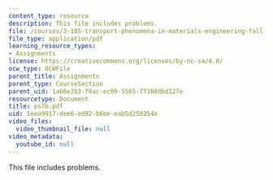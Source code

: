 ```yaml
---
content_type: resource
description: This file includes problems.
file: /courses/3-185-transport-phenomena-in-materials-engineering-fall-2003/1eea9917dee6ed92b6beeab5d250354e_ps7b.pdf
file_type: application/pdf
learning_resource_types:
- Assignments
license: https://creativecommons.org/licenses/by-nc-sa/4.0/
ocw_type: OCWFile
parent_title: Assignments
parent_type: CourseSection
parent_uid: 1a66e2b3-f0ac-ec09-5565-77380dbd127e
resourcetype: Document
title: ps7b.pdf
uid: 1eea9917-dee6-ed92-b6be-eab5d250354e
video_files:
  video_thumbnail_file: null
video_metadata:
  youtube_id: null
---
```

This file includes problems.